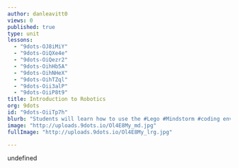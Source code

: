 ```yaml
---
author: danleavitt0
views: 0
published: true
type: unit
lessons: 
  - "9dots-OJ8iMiY"
  - "9dots-OiQXe4e"
  - "9dots-OiQezr2"
  - "9dots-OihHb5A"
  - "9dots-OihNHeX"
  - "9dots-OihTZql"
  - "9dots-Oii3alP"
  - "9dots-OiiP8t9"
title: Introduction to Robotics
org: 9dots
id: "9dots-OiiTp7h"
blurb: "Students will learn how to use the #Lego #Mindstorm #coding environment to program their #robot to solve problems."
image: "http://uploads.9dots.io/Ol4E8My_md.jpg"
fullImage: "http://uploads.9dots.io/Ol4E8My_lrg.jpg"

---
```


undefined
